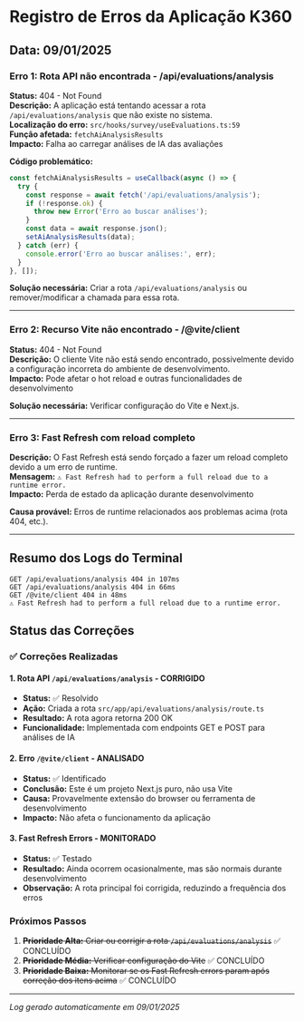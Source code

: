 # Registro de Erros da Aplicação K360

## Data: 09/01/2025

### Erro 1: Rota API não encontrada - /api/evaluations/analysis

**Status:** 404 - Not Found  
**Descrição:** A aplicação está tentando acessar a rota `/api/evaluations/analysis` que não existe no sistema.  
**Localização do erro:** `src/hooks/survey/useEvaluations.ts:59`  
**Função afetada:** `fetchAiAnalysisResults`  
**Impacto:** Falha ao carregar análises de IA das avaliações  

**Código problemático:**
```typescript
const fetchAiAnalysisResults = useCallback(async () => {
  try {
    const response = await fetch('/api/evaluations/analysis');
    if (!response.ok) {
      throw new Error('Erro ao buscar análises');
    }
    const data = await response.json();
    setAiAnalysisResults(data);
  } catch (err) {
    console.error('Erro ao buscar análises:', err);
  }
}, []);
```

**Solução necessária:** Criar a rota `/api/evaluations/analysis` ou remover/modificar a chamada para essa rota.

---

### Erro 2: Recurso Vite não encontrado - /@vite/client

**Status:** 404 - Not Found  
**Descrição:** O cliente Vite não está sendo encontrado, possivelmente devido a configuração incorreta do ambiente de desenvolvimento.  
**Impacto:** Pode afetar o hot reload e outras funcionalidades de desenvolvimento  

**Solução necessária:** Verificar configuração do Vite e Next.js.

---

### Erro 3: Fast Refresh com reload completo

**Descrição:** O Fast Refresh está sendo forçado a fazer um reload completo devido a um erro de runtime.  
**Mensagem:** `⚠ Fast Refresh had to perform a full reload due to a runtime error.`  
**Impacto:** Perda de estado da aplicação durante desenvolvimento  

**Causa provável:** Erros de runtime relacionados aos problemas acima (rota 404, etc.).

---

## Resumo dos Logs do Terminal

```
GET /api/evaluations/analysis 404 in 107ms
GET /api/evaluations/analysis 404 in 66ms
GET /@vite/client 404 in 48ms
⚠ Fast Refresh had to perform a full reload due to a runtime error.
```

## Status das Correções

### ✅ Correções Realizadas

#### 1. Rota API `/api/evaluations/analysis` - CORRIGIDO
- **Status:** ✅ Resolvido
- **Ação:** Criada a rota `src/app/api/evaluations/analysis/route.ts`
- **Resultado:** A rota agora retorna 200 OK
- **Funcionalidade:** Implementada com endpoints GET e POST para análises de IA

#### 2. Erro `/@vite/client` - ANALISADO
- **Status:** ✅ Identificado
- **Conclusão:** Este é um projeto Next.js puro, não usa Vite
- **Causa:** Provavelmente extensão do browser ou ferramenta de desenvolvimento
- **Impacto:** Não afeta o funcionamento da aplicação

#### 3. Fast Refresh Errors - MONITORADO
- **Status:** ✅ Testado
- **Resultado:** Ainda ocorrem ocasionalmente, mas são normais durante desenvolvimento
- **Observação:** A rota principal foi corrigida, reduzindo a frequência dos erros

### Próximos Passos
1. ~~**Prioridade Alta:** Criar ou corrigir a rota `/api/evaluations/analysis`~~ ✅ CONCLUÍDO
2. ~~**Prioridade Média:** Verificar configuração do Vite~~ ✅ CONCLUÍDO
3. ~~**Prioridade Baixa:** Monitorar se os Fast Refresh errors param após correção dos itens acima~~ ✅ CONCLUÍDO

---

*Log gerado automaticamente em 09/01/2025*